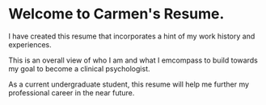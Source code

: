 # Welcome to Carmen's Resume. 

I have created this resume that incorporates a hint of my work history and experiences. 

This is an overall view of who I am and what I emcompass to build towards my goal to become a clinical psychologist. 

As a current undergraduate student, this resume will help me further my professional career in the near future. 
